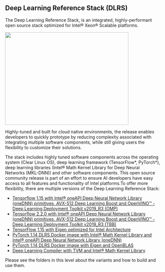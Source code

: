 ## Deep Learning Reference Stack (DLRS)


The Deep Learning Reference Stack, is an integrated, highly-performant open source stack optimized for Intel® Xeon® Scalable platforms.

<img src="https://clearlinux.org/sites/default/files/single_2.png" width="400" height="300" />

Highly-tuned and built for cloud native environments, the release enables developers to quickly prototype by reducing complexity associated with integrating multiple software components, while still giving users the flexibility to customize their solutions.

The stack includes highly tuned software components across the operating system (Clear Linux OS), deep learning framework (TensorFlow*, PyTorch*), deep learning libraries (Intel® Math Kernel Library for Deep Neural Networks (MKL-DNN)) and other software components.
This open source community release is part of an effort to ensure AI developers have easy access to all features and functionality of Intel platforms.To offer more flexibility, there are multiple versions of the Deep Learning Reference Stack:

* [Tensorflow 1.15 with Intel® oneAPI Deep Neural Network Library (oneDNN)  primitives, AVX-512 Deep Learning Boost and OpenVINO™ - Deep Learning Deployment Toolkit v2019_R3 (OMP)](https://hub.docker.com/r/sysstacks/dlrs-tensorflow-clearlinux:v0.6.0)
* [Tensorflow 2.2.0 with Intel® oneAPI Deep Neural Network Library (oneDNN) primitives, AVX-512 Deep Learning Boost and OpenVINO™ - Deep Learning Deployment Toolkit v2019_R3 (TBB)]( https://hub.docker.com/r/sysstacks/dlrs-tensorflow2-clearlinux:v0.6.0)
* [TensorFlow 1.15 with Eigen optimized for Intel Architecture](https://hub.docker.com/r/sysstacks/dlrs-tensorflow-clearlinux:v0.6.0-oss)
* [PyTorch 1.14 DLRS Docker image with Intel® Math Kernel Library and Intel® oneAPI Deep Neural Network Library (oneDNN)](https://hub.docker.com/r/sysstacks/dlrs-pytorch-clearlinux:v0.6.0)
* [PyTorch 1.14 DLRS Docker image with Eigen and OpenBLAS](https://hub.docker.com/r/sysstacks/dlrs-pytorch-clearlinux:v0.6.0-oss)
* [Deep Learning Compiler with TVM and Intel® Math Kernel Library](https://hub.docker.com/r/sysstacks/dlrs-ml-compiler-clearlinux:v0.6.0)


Please see the folders in this level about the variants and how to build and use them.
